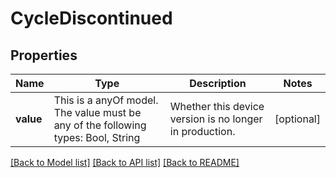 # CycleDiscontinued



## Properties
Name | Type | Description | Notes
------------ | ------------- | ------------- | -------------
**value** | This is a anyOf model. The value must be any of the following types: Bool, String | Whether this device version is no longer in production. | [optional] 





[[Back to Model list]](../README.md#models) [[Back to API list]](../README.md#api-endpoints) [[Back to README]](../README.md)


